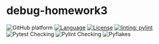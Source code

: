# debug-homework3
![GitHub platform](https://img.shields.io/badge/Platform-Linux-blue)
[![Language](https://img.shields.io/badge/language-python-brightgreen.svg)](https://www.python.org/)
[![License](https://img.shields.io/badge/license-MIT-blue.svg)](https://github.com/csc510-group11/debug-homework3/blob/master/LICENSE)
[![linting: pylint](https://img.shields.io/badge/linting-pylint-yellowgreen)](https://github.com/pylint-dev/pylint)
![Pytest Checking](https://github.com/csc510-group11/debug-homework3/actions/workflows/.github/workflows/pytest.yml/badge.svg)
![Pylint Checking](https://github.com/csc510-group11/debug-homework3/actions/workflows/.github/workflows/Pylint.yml/badge.svg)
![Pyflakes](https://github.com/csc510-group11/debug-homework3/actions/workflows/.github/workflows/pyflakes.yml/badge.svg)
